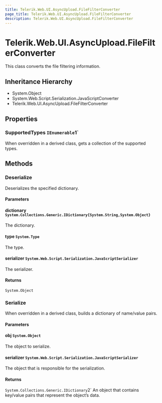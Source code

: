 ```yaml
---
title: Telerik.Web.UI.AsyncUpload.FileFilterConverter
page_title: Telerik.Web.UI.AsyncUpload.FileFilterConverter
description: Telerik.Web.UI.AsyncUpload.FileFilterConverter
---
```


# Telerik.Web.UI.AsyncUpload.FileFilterConverter

This class converts the file filtering information.

## Inheritance Hierarchy

* System.Object
* System.Web.Script.Serialization.JavaScriptConverter
* Telerik.Web.UI.AsyncUpload.FileFilterConverter

## Properties

###  SupportedTypes `IEnumerable`1`

When overridden in a derived class, gets a collection of the supported
            types.

## Methods

###  Deserialize

Deserializes the specified dictionary.

#### Parameters

#### dictionary `System.Collections.Generic.IDictionary{System.String,System.Object}`

The dictionary.

#### type `System.Type`

The type.

#### serializer `System.Web.Script.Serialization.JavaScriptSerializer`

The serializer.

#### Returns

`System.Object` 

###  Serialize

When overridden in a derived class, builds a dictionary of name/value
            pairs.

#### Parameters

#### obj `System.Object`

The object to serialize.

#### serializer `System.Web.Script.Serialization.JavaScriptSerializer`

The object that is responsible for the serialization.

#### Returns

`System.Collections.Generic.IDictionary`2` An object that contains key/value pairs that represent the object’s
            data.

